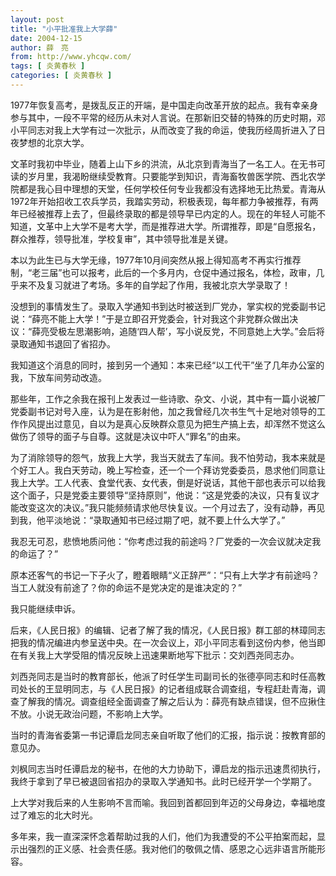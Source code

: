 ```yaml
---
layout: post
title: "小平批准我上大学薛"
date: 2004-12-15
author: 薛　亮
from: http://www.yhcqw.com/
tags: [ 炎黄春秋 ]
categories: [ 炎黄春秋 ]
---
```





1977年恢复高考，是拨乱反正的开端，是中国走向改革开放的起点。我有幸亲身参与其中，一段不平常的经历从未对人言说。在那新旧交替的特殊的历史时期，邓小平同志对我上大学有过一次批示，从而改变了我的命运，使我历经周折进入了日夜梦想的北京大学。


文革时我初中毕业，随着上山下乡的洪流，从北京到青海当了一名工人。在无书可读的岁月里，我渴盼继续受教育。只要能学到知识，青海畜牧兽医学院、西北农学院都是我心目中理想的天堂，任何学校任何专业我都没有选择地无比热爱。青海从1972年开始招收工农兵学员，我踏实劳动，积极表现，每年都力争被推荐，有两年已经被推荐上去了，但最终录取的都是领导早已内定的人。现在的年轻人可能不知道，文革中上大学不是考大学，而是推荐进大学。所谓推荐，即是“自愿报名，群众推荐，领导批准，学校复审”，其中领导批准是关键。


本以为此生已与大学无缘，1977年10月间突然从报上得知高考不再实行推荐制，“老三届”也可以报考，此后的一个多月内，仓促中通过报名，体检，政审，几乎来不及复习就进了考场。多年的自学起了作用，我被北京大学录取了！


没想到的事情发生了。录取入学通知书到达时被送到厂党办，掌实权的党委副书记说：“薛亮不能上大学！”于是立即召开党委会，针对我这个非党群众做出决议：“薛亮受极左思潮影响，追随‘四人帮’，写小说反党，不同意她上大学。”会后将录取通知书退回了省招办。

我知道这个消息的同时，接到另一个通知：本来已经“以工代干”坐了几年办公室的我，下放车间劳动改造。


那些年，工作之余我在报刊上发表过一些诗歌、杂文、小说，其中有一篇小说被厂党委副书记对号入座，认为是在影射他，加之我曾经几次书生气十足地对领导的工作作风提出过意见，自以为是真心反映群众意见为把生产搞上去，却浑然不觉这么做伤了领导的面子与自尊。这就是决议中吓人“罪名”的由来。


为了消除领导的怨气，放我上大学，我当天就去了车间。我不怕劳动，我本来就是个好工人。我白天劳动，晚上写检查，还一个一个拜访党委委员，恳求他们同意让我上大学。工人代表、食堂代表、女代表，倒是好说话，其他干部也表示可以给我这个面子，只是党委主要领导“坚持原则”，他说：“这是党委的决议，只有复议才能改变这次的决议。”我只能频频请求他尽快复议。一个月过去了，没有动静，再见到我，他平淡地说：“录取通知书已经过期了吧，就不要上什么大学了。”

我忍无可忍，悲愤地质问他：“你考虑过我的前途吗？厂党委的一次会议就决定我的命运了？”

原本还客气的书记一下子火了，瞪着眼睛“义正辞严”：“只有上大学才有前途吗？当工人就没有前途了？你的命运不是党决定的是谁决定的？”

我只能继续申诉。


后来，《人民日报》的编辑、记者了解了我的情况，《人民日报》群工部的林璋同志把我的情况编进内参呈送中央。在一次会议上，邓小平同志看到这份内参，他当即在有关我上大学受阻的情况反映上迅速果断地写下批示：交刘西尧同志办。


刘西尧同志是当时的教育部长，他派了时任学生司副司长的张德亭同志和时任高教司处长的王显明同志，与《人民日报》的记者组成联合调查组，专程赶赴青海，调查了解我的情况。调查组经全面调查了解之后认为：薛亮有缺点错误，但不应揪住不放。小说无政治问题，不影响上大学。

当时的青海省委第一书记谭启龙同志亲自听取了他们的汇报，指示说：按教育部的意见办。

刘枫同志当时任谭启龙的秘书，在他的大力协助下，谭启龙的指示迅速贯彻执行，我终于拿到了早已被退回省招办的录取入学通知书。此时已经开学一个学期了。

上大学对我后来的人生影响不言而喻。我回到首都回到年迈的父母身边，幸福地度过了难忘的北大时光。

多年来，我一直深深怀念着帮助过我的人们，他们为我遭受的不公平拍案而起，显示出强烈的正义感、社会责任感。我对他们的敬佩之情、感恩之心远非语言所能形容。


